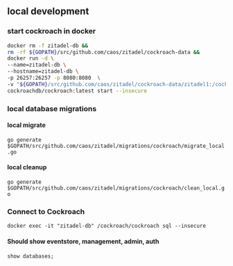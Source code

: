 
## local development

### start cockroach in docker

```bash
docker rm -f zitadel-db &&
rm -rf ${GOPATH}/src/github.com/caos/zitadel/cockroach-data &&
docker run -d \
--name=zitadel-db \
--hostname=zitadel-db \
-p 26257:26257 -p 8080:8080  \
-v "${GOPATH}/src/github.com/caos/zitadel/cockroach-data/zitadel1:/cockroach/cockroach-data"  \
cockroachdb/cockroach:latest start --insecure
``` 

### local database migrations

#### local migrate

`go generate $GOPATH/src/github.com/caos/zitadel/migrations/cockroach/migrate_local.go`

#### local cleanup

`go generate $GOPATH/src/github.com/caos/zitadel/migrations/cockroach/clean_local.go`


### Connect to Cockroach

`docker exec -it "zitadel-db" /cockroach/cockroach sql --insecure`

#### Should show eventstore, management, admin, auth
`show databases;`
 